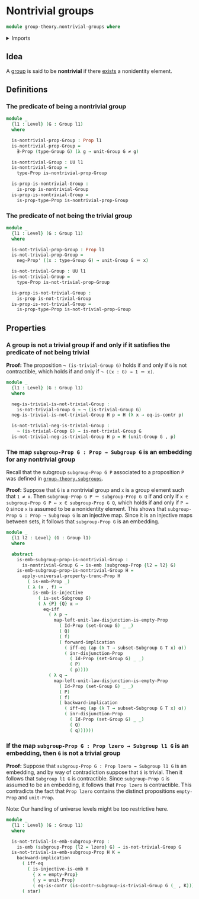 # Nontrivial groups

```agda
module group-theory.nontrivial-groups where
```

<details><summary>Imports</summary>

```agda
open import foundation.action-on-identifications-functions
open import foundation.contractible-types
open import foundation.dependent-pair-types
open import foundation.disjunction-propositions
open import foundation.embeddings
open import foundation.empty-types
open import foundation.existential-quantification
open import foundation.identity-types
open import foundation.injective-maps
open import foundation.logical-equivalences
open import foundation.negated-equality
open import foundation.negation
open import foundation.propositional-extensionality
open import foundation.propositional-truncations
open import foundation.propositions
open import foundation.sets
open import foundation.unit-type
open import foundation.universe-levels

open import group-theory.groups
open import group-theory.subgroups
open import group-theory.trivial-groups
```

</details>

## Idea

A [group](group-theory.groups.md) is said to be **nontrivial** if there
[exists](foundation.existential-quantification.md) a nonidentity element.

## Definitions

### The predicate of being a nontrivial group

```agda
module _
  {l1 : Level} (G : Group l1)
  where

  is-nontrivial-prop-Group : Prop l1
  is-nontrivial-prop-Group =
    ∃-Prop (type-Group G) (λ g → unit-Group G ≠ g)

  is-nontrivial-Group : UU l1
  is-nontrivial-Group =
    type-Prop is-nontrivial-prop-Group

  is-prop-is-nontrivial-Group :
    is-prop is-nontrivial-Group
  is-prop-is-nontrivial-Group =
    is-prop-type-Prop is-nontrivial-prop-Group
```

### The predicate of not being the trivial group

```agda
module _
  {l1 : Level} (G : Group l1)
  where

  is-not-trivial-prop-Group : Prop l1
  is-not-trivial-prop-Group =
    neg-Prop' ((x : type-Group G) → unit-Group G ＝ x)

  is-not-trivial-Group : UU l1
  is-not-trivial-Group =
    type-Prop is-not-trivial-prop-Group

  is-prop-is-not-trivial-Group :
    is-prop is-not-trivial-Group
  is-prop-is-not-trivial-Group =
    is-prop-type-Prop is-not-trivial-prop-Group
```

## Properties

### A group is not a trivial group if and only if it satisfies the predicate of not being trivial

**Proof:** The proposition `¬ (is-trivial-Group G)` holds if and only if `G` is
not contractible, which holds if and only if `¬ ((x : G) → 1 ＝ x)`.

```agda
module _
  {l1 : Level} (G : Group l1)
  where

  neg-is-trivial-is-not-trivial-Group :
    is-not-trivial-Group G → ¬ (is-trivial-Group G)
  neg-is-trivial-is-not-trivial-Group H p = H (λ x → eq-is-contr p)

  is-not-trivial-neg-is-trivial-Group :
    ¬ (is-trivial-Group G) → is-not-trivial-Group G
  is-not-trivial-neg-is-trivial-Group H p = H (unit-Group G , p)
```

### The map `subgroup-Prop G : Prop → Subgroup G` is an embedding for any nontrivial group

Recall that the subgroup `subgroup-Prop G P` associated to a proposition `P` was
defined in [`group-theory.subgroups`](group-theory.subgroups.md).

**Proof:** Suppose that `G` is a nontrivial group and `x` is a group element
such that `1 ≠ x`. Then `subgroup-Prop G P ＝ subgroup-Prop G Q` if and only if
`x ∈ subgroup-Prop G P ⇔ x ∈ subgroup-Prop G Q`, which holds if and only if
`P ⇔ Q` since `x` is assumed to be a nonidentity element. This shows that
`subgroup-Prop G : Prop → Subgroup G` is an injective map. Since it is an
injective maps between sets, it follows that `subgroup-Prop G` is an embedding.

```agda
module _
  {l1 l2 : Level} (G : Group l1)
  where

  abstract
    is-emb-subgroup-prop-is-nontrivial-Group :
      is-nontrivial-Group G → is-emb (subgroup-Prop {l2 = l2} G)
    is-emb-subgroup-prop-is-nontrivial-Group H =
      apply-universal-property-trunc-Prop H
        ( is-emb-Prop _)
        ( λ (x , f) →
          is-emb-is-injective
            ( is-set-Subgroup G)
            ( λ {P} {Q} α →
              eq-iff
                ( λ p →
                  map-left-unit-law-disjunction-is-empty-Prop
                    ( Id-Prop (set-Group G) _ _)
                    ( Q)
                    ( f)
                    ( forward-implication
                      ( iff-eq (ap (λ T → subset-Subgroup G T x) α))
                      ( inr-disjunction-Prop
                        ( Id-Prop (set-Group G) _ _)
                        ( P)
                        ( p))))
                ( λ q →
                  map-left-unit-law-disjunction-is-empty-Prop
                    ( Id-Prop (set-Group G) _ _)
                    ( P)
                    ( f)
                    ( backward-implication
                      ( iff-eq (ap (λ T → subset-Subgroup G T x) α))
                      ( inr-disjunction-Prop
                        ( Id-Prop (set-Group G) _ _)
                        ( Q)
                        ( q))))))
```

### If the map `subgroup-Prop G : Prop lzero → Subgroup l1 G` is an embedding, then `G` is not a trivial group

**Proof:** Suppose that `subgroup-Prop G : Prop lzero → Subgroup l1 G` is an
embedding, and by way of contradiction suppose that `G` is trivial. Then it
follows that `Subgroup l1 G` is contractible. Since `subgroup-Prop G` is assumed
to be an embedding, it follows that `Prop lzero` is contractible. This
contradicts the fact that `Prop lzero` contains the distinct propositions
`empty-Prop` and `unit-Prop`.

Note: Our handling of universe levels might be too restrictive here.

```agda
module _
  {l1 : Level} (G : Group l1)
  where

  is-not-trivial-is-emb-subgroup-Prop :
    is-emb (subgroup-Prop {l2 = lzero} G) → is-not-trivial-Group G
  is-not-trivial-is-emb-subgroup-Prop H K =
    backward-implication
      ( iff-eq
        ( is-injective-is-emb H
          { x = empty-Prop}
          { y = unit-Prop}
          ( eq-is-contr (is-contr-subgroup-is-trivial-Group G (_ , K)))))
      ( star)
```
